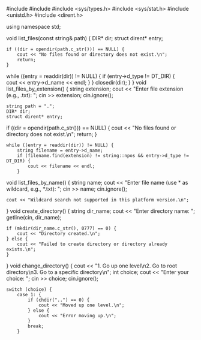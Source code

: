 #include <iostream>
#include <string>
#include <sys/types.h>
#include <sys/stat.h>
#include <unistd.h>
#include <dirent.h>

using namespace std;

void list_files(const string& path) {
    DIR* dir;
    struct dirent* entry;

    if ((dir = opendir(path.c_str())) == NULL) {
        cout << "No files found or directory does not exist.\n";
        return;
    }
  while ((entry = readdir(dir)) != NULL) {
        if (entry->d_type != DT_DIR) {  
            cout << entry->d_name << endl;
        }
    }
    closedir(dir);
    }
    }
void list_files_by_extension() {
    string extension;
    cout << "Enter file extension (e.g., .txt): ";
    cin >> extension;
    cin.ignore();

    string path = ".";
    DIR* dir;
    struct dirent* entry;

if ((dir = opendir(path.c_str())) == NULL) {
        cout << "No files found or directory does not exist.\n";
        return;
    }

    while ((entry = readdir(dir)) != NULL) {
        string filename = entry->d_name;
        if (filename.find(extension) != string::npos && entry->d_type != DT_DIR) {
            cout << filename << endl;
        }

void list_files_by_name() {
    string name;
    cout << "Enter file name (use * as wildcard, e.g., *.txt): ";
    cin >> name;
    cin.ignore();

    cout << "Wildcard search not supported in this platform version.\n";
}
void create_directory() {
    string dir_name;
    cout << "Enter directory name: ";
    getline(cin, dir_name);

    if (mkdir(dir_name.c_str(), 0777) == 0) {
        cout << "Directory created.\n";
    } else {
        cout << "Failed to create directory or directory already exists.\n";
    }
}
void change_directory() {
    cout << "1. Go up one level\n2. Go to root directory\n3. Go to a specific directory\n";
    int choice;
    cout << "Enter your choice: ";
    cin >> choice;
    cin.ignore();  

    switch (choice) {
        case 1: {
            if (chdir("..") == 0) {
                cout << "Moved up one level.\n";
            } else {
                cout << "Error moving up.\n";
            }
            break;
        }


